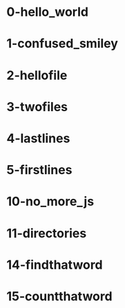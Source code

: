 # 0-hello_world
# 1-confused_smiley
# 2-hellofile
# 3-twofiles
# 4-lastlines
# 5-firstlines
# 10-no_more_js
# 11-directories
# 14-findthatword
# 15-countthatword